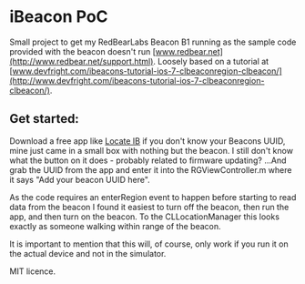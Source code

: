 # iBeacon PoC

Small project to get my RedBearLabs Beacon B1 running as the sample code provided with the beacon doesn't run [www.redbear.net](http://www.redbear.net/support.html).
Loosely based on a tutorial at [www.devfright.com/ibeacons-tutorial-ios-7-clbeaconregion-clbeacon/](http://www.devfright.com/ibeacons-tutorial-ios-7-clbeaconregion-clbeacon/).

## Get started:
Download a free app like  [Locate IB](https://itunes.apple.com/us/app/locate-for-ibeacon/id738709014?mt=8) if you don't know your Beacons UUID, mine just came in a small box with nothing but the beacon. I still don't know what the button on it does - probably related to firmware updating?
...And grab the UUID from the app and enter it into the RGViewController.m
where it says "Add your beacon UUID here".

As the code requires an enterRegion event to happen before starting to read data from the beacon I found it easiest to turn off the beacon, then run the app, and then turn on the beacon. To the CLLocationManager this looks exactly as someone walking within range of the beacon.

It is important to mention that this will, of course, only work if you run it on the actual device and not in the simulator.

MIT licence.

